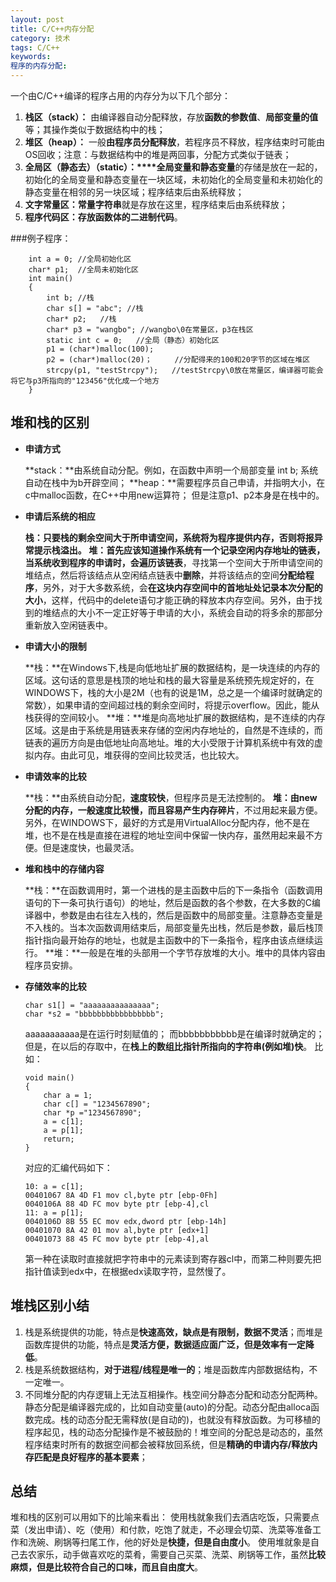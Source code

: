 ```yaml
---
layout: post
title: C/C++内存分配
category: 技术
tags: C/C++
keywords: 
程序的内存分配: 
---
```


一个由C/C++编译的程序占用的内存分为以下几个部分：
1. **栈区（stack）：** 由编译器自动分配释放，存放**函数的参数值**、**局部变量的值**等；其操作类似于数据结构中的栈；
2. **堆区（heap）：** 一般**由程序员分配释放**，若程序员不释放，程序结束时可能由OS回收；注意：与数据结构中的堆是两回事，分配方式类似于链表；
3. **全局区（静态去）（static）：****全局变量和静态变量**的存储是放在一起的，初始化的全局变量和静态变量在一块区域，未初始化的全局变量和未初始化的静态变量在相邻的另一块区域；程序结束后由系统释放；
4. **文字常量区：常量字符串**就是存放在这里，程序结束后由系统释放；
5. **程序代码区：**存放**函数体的二进制代码**。

###例子程序：
~~~
	int a = 0; //全局初始化区
	char* p1;  //全局未初始化区
	int main()
	{
		int b; //栈
		char s[] = "abc"; //栈
		char* p2;	//栈
		char* p3 = "wangbo"; //wangbo\0在常量区，p3在栈区
		static int c = 0;	//全局（静态）初始化区
		p1 = (char*)malloc(100);
		p2 = (char*)malloc(20)；		//分配得来的100和20字节的区域在堆区
		strcpy(p1, "testStrcpy");	//testStrcpy\0放在常量区，编译器可能会将它与p3所指向的"123456"优化成一个地方
	}
~~~

堆和栈的区别
---
* **申请方式**
	
	**stack：**由系统自动分配。例如，在函数中声明一个局部变量 int b; 系统自动在栈中为b开辟空间；
	**heap：**需要程序员自己申请，并指明大小，在c中malloc函数，在C++中用new运算符；
	但是注意p1、p2本身是在栈中的。

* **申请后系统的相应**

	**栈：**只要栈的剩余空间大于所申请空间，系统将为程序提供内存，否则将报异常提示栈溢出。
	**堆：**首先应该知道操作系统有一个**记录空闲内存地址的链表**，当系统收到程序的申请时，会**遍历该链表**，寻找第一个空间大于所申请空间的堆结点，然后将该结点从空闲结点链表中**删除**，并将该结点的空间**分配给程序**，另外，对于大多数系统，会**在这块内存空间中的首地址处记录本次分配的大小**，这样，代码中的delete语句才能正确的释放本内存空间。另外，由于找到的堆结点的大小不一定正好等于申请的大小，系统会自动的将多余的那部分重新放入空闲链表中。


* **申请大小的限制**

	**栈：**在Windows下,栈是向低地址扩展的数据结构，是一块连续的内存的区域。这句话的意思是栈顶的地址和栈的最大容量是系统预先规定好的，在 WINDOWS下，栈的大小是2M（也有的说是1M，总之是一个编译时就确定的常数），如果申请的空间超过栈的剩余空间时，将提示overflow。因此，能从栈获得的空间较小。
	**堆：**堆是向高地址扩展的数据结构，是不连续的内存区域。这是由于系统是用链表来存储的空闲内存地址的，自然是不连续的，而链表的遍历方向是由低地址向高地址。堆的大小受限于计算机系统中有效的虚拟内存。由此可见，堆获得的空间比较灵活，也比较大。


* **申请效率的比较**

	**栈：**由系统自动分配，**速度较快**，但程序员是无法控制的。
	**堆：**由new分配的内存，一般速度比较慢，而且**容易产生内存碎片**，不过用起来最方便。
	另外，在WINDOWS下，最好的方式是用VirtualAlloc分配内存，他不是在堆，也不是在栈是直接在进程的地址空间中保留一快内存，虽然用起来最不方便。但是速度快，也最灵活。


* **堆和栈中的存储内容**

	**栈：**在函数调用时，第一个进栈的是主函数中后的下一条指令（函数调用语句的下一条可执行语句）的地址，然后是函数的各个参数，在大多数的C编译器中，参数是由右往左入栈的，然后是函数中的局部变量。注意静态变量是不入栈的。当本次函数调用结束后，局部变量先出栈，然后是参数，最后栈顶指针指向最开始存的地址，也就是主函数中的下一条指令，程序由该点继续运行。
	**堆：**一般是在堆的头部用一个字节存放堆的大小。堆中的具体内容由程序员安排。


* **存储效率的比较**

	~~~
	char s1[] = "aaaaaaaaaaaaaaa";
	char *s2 = "bbbbbbbbbbbbbbbbb";
	~~~
	
	aaaaaaaaaaa是在运行时刻赋值的；
	而bbbbbbbbbbb是在编译时就确定的；
	但是，在以后的存取中，在**栈上的数组比指针所指向的字符串(例如堆)快**。
	比如：
	~~~
	void main()
	{
		char a = 1;
		char c[] = "1234567890";
		char *p ="1234567890";
		a = c[1];
		a = p[1];
		return;
	}
	~~~
	对应的汇编代码如下：
	~~~
	10: a = c[1];
	00401067 8A 4D F1 mov cl,byte ptr [ebp-0Fh]
	0040106A 88 4D FC mov byte ptr [ebp-4],cl
	11: a = p[1];
	0040106D 8B 55 EC mov edx,dword ptr [ebp-14h]
	00401070 8A 42 01 mov al,byte ptr [edx+1]
	00401073 88 45 FC mov byte ptr [ebp-4],al
	~~~
	第一种在读取时直接就把字符串中的元素读到寄存器cl中，而第二种则要先把指针值读到edx中，在根据edx读取字符，显然慢了。

堆栈区别小结
---
1. 栈是系统提供的功能，特点是**快速高效，缺点是有限制，数据不灵活**；而堆是函数库提供的功能，特点是**灵活方便，数据适应面广泛，但是效率有一定降低**。
2. 栈是系统数据结构，**对于进程/线程是唯一的**；堆是函数库内部数据结构，不一定唯一。
3. 不同堆分配的内存逻辑上无法互相操作。栈空间分静态分配和动态分配两种。静态分配是编译器完成的，比如自动变量(auto)的分配。动态分配由alloca函数完成。栈的动态分配无需释放(是自动的)，也就没有释放函数。为可移植的程序起见，栈的动态分配操作是不被鼓励的！堆空间的分配总是动态的，虽然程序结束时所有的数据空间都会被释放回系统，但是**精确的申请内存/释放内存匹配是良好程序的基本要素**；

总结
---
堆和栈的区别可以用如下的比喻来看出：
使用栈就象我们去酒店吃饭，只需要点菜（发出申请）、吃（使用）和付款，吃饱了就走，不必理会切菜、洗菜等准备工作和洗碗、刷锅等扫尾工作，他的好处是**快捷，但是自由度小**。
使用堆就象是自己去农家乐，动手做喜欢吃的菜肴，需要自己买菜、洗菜、刷锅等工作，虽然**比较麻烦，但是比较符合自己的口味，而且自由度大**。
